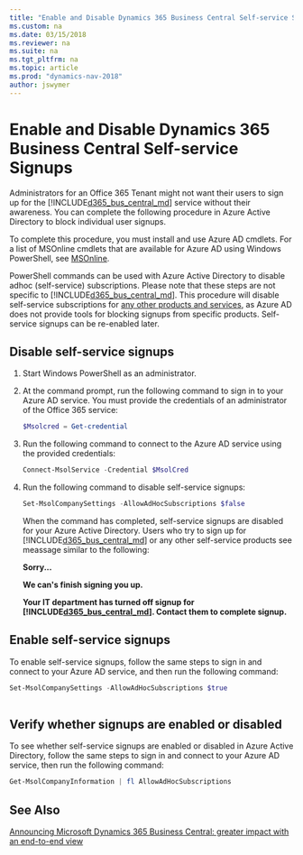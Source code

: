 ```yaml
---
title: "Enable and Disable Dynamics 365 Business Central Self-service Signups "
ms.custom: na
ms.date: 03/15/2018
ms.reviewer: na
ms.suite: na
ms.tgt_pltfrm: na
ms.topic: article
ms.prod: "dynamics-nav-2018"
author: jswymer
---
```


# Enable and Disable Dynamics 365 Business Central Self-service Signups

Administrators for an Office 365 Tenant might not want their users to sign up for the [!INCLUDE[d365_bus_central_md](includes/d365_bus_central_md.md)] service without their awareness. You can complete the following procedure in Azure Active Directory to block individual user signups.  

To complete this procedure, you must install and use Azure AD cmdlets. For a list of MSOnline cmdlets that are available for Azure AD using Windows PowerShell, see [MSOnline](https://docs.microsoft.com/en-us/powershell/module/MSOnline/?view=azureadps-1.0&redirectedfrom=msdn).   

PowerShell commands can be used with Azure Active Directory to disable adhoc (self-service) subscriptions. Please note that these steps are not specific to [!INCLUDE[d365_bus_central_md](includes/d365_bus_central_md.md)]. This procedure will disable self-service subscriptions for [any other products and services](https://support.office.com/en-us/article/using-self-service-sign-up-in-your-organization-4f8712ff-9346-4c6c-bb63-a21ad7a62cbd ), as Azure AD does not provide tools for blocking signups from specific products. Self-service signups can be re-enabled later. 

## Disable self-service signups
1. Start Windows PowerShell as an administrator.
2. At the command prompt, run the following command to sign in to your Azure AD service. You must provide the credentials of an administrator of the Office 365 service:

    ```PowerShell
    $Msolcred = Get-credential
    ```
2. Run the following command to connect to the Azure AD service using the provided credentials:

    ```PowerShell
    Connect-MsolService -Credential $MsolCred
    ```

3. Run the following command to disable self-service signups:

    ```PowerShell  
    Set-MsolCompanySettings -AllowAdHocSubscriptions $false 
    ```

    When the command has completed, self-service signups are disabled for your Azure Active Directory. Users who try to sign up for [!INCLUDE[d365_bus_central_md](includes/d365_bus_central_md.md)] or any other self-service products see meassage similar to the following:

    **Sorry...**

    **We can's finish signing you up.**
    
    **Your IT department has turned off signup for [!INCLUDE[d365_bus_central_md](includes/d365_bus_central_md.md)]. Contact them to complete signup.** 

 
## Enable self-service signups

To enable self-service signups, follow the same steps to sign in and connect to your Azure AD service, and then run the following command:

```PowerShell  
Set-MsolCompanySettings -AllowAdHocSubscriptions $true 
  
```
## Verify whether signups are enabled or disabled
To see whether self-service signups are enabled or disabled in Azure Active Directory, follow the same steps to sign in and connect to your Azure AD service, then run the following command:

```PowerShell
Get-MsolCompanyInformation | fl AllowAdHocSubscriptions
```
## See Also  
[Announcing Microsoft Dynamics 365 Business Central: greater impact with an end-to-end view](https://cloudblogs.microsoft.com/dynamics365/2018/03/13/announcing-microsoft-dynamics-365-business-central-greater-impact-with-an-end-to-end-view/)  
